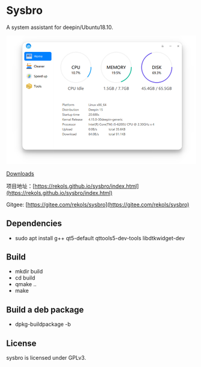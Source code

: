# Sysbro

A system assistant for deepin/Ubuntu18.10.

![](screenshots/20191114185557.png)

[Downloads](https://github.com/rekols/sysbro/releases)

项目地址：[https://rekols.github.io/sysbro/index.html](https://rekols.github.io/sysbro/index.html)

Gitgee: [https://gitee.com/rekols/sysbro](https://gitee.com/rekols/sysbro)

## Dependencies

* sudo apt install g++ qt5-default qttools5-dev-tools libdtkwidget-dev

## Build

* mkdir build
* cd build
* qmake ..
* make

## Build a deb package

* dpkg-buildpackage -b

## License

sysbro is licensed under GPLv3.
